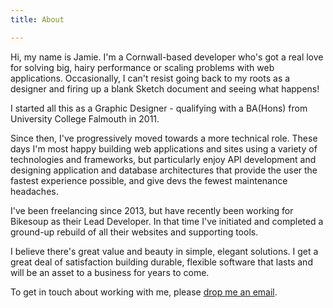 ```yaml
---
title: About

---
```

Hi, my name is Jamie. I'm a Cornwall-based developer who's got a real love for solving big, hairy performance or scaling problems with web applications. Occasionally, I can't resist going back to my roots as a designer and firing up a blank Sketch document and seeing what happens!

I started all this as a Graphic Designer - qualifying with a BA(Hons) from University College Falmouth in 2011. 

Since then, I've progressively moved towards a more technical role. These days I'm most happy building web applications and sites using a variety of technologies and frameworks, but particularly enjoy API development and designing application and database architectures that provide the user the fastest experience possible, and give devs the fewest maintenance headaches.

I've been freelancing since 2013, but have recently been working for Bikesoup as their Lead Developer. In that time I've initiated and completed a ground-up rebuild of all their websites and supporting tools.

I believe there's great value and beauty in simple, elegant solutions. I get a great deal of satisfaction building durable, flexible software that lasts and will be an asset to a business for years to come.

To get in touch about working with me, please [drop me an email](mailto:jamiedumont@icloud.com).
